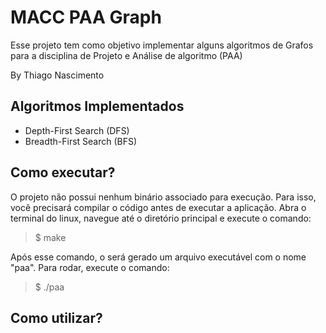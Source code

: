 MACC PAA Graph
==============

Esse projeto tem como objetivo implementar alguns algoritmos de Grafos para 
a disciplina de Projeto e Análise de algoritmo (PAA)

By Thiago Nascimento

Algoritmos Implementados
-------------------------

- Depth-First Search (DFS)
- Breadth-First Search  (BFS)

Como executar?
---
O projeto não possui nenhum binário associado para execução. 
Para isso, você precisará compilar o código antes de executar a aplicação. 
Abra o terminal do linux, navegue até o diretório principal e execute o comando:

> $ make

Após esse comando, o será gerado um arquivo executável com o nome "paa". Para rodar, execute o comando:

> $ ./paa

Como utilizar?
---